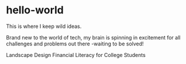 # hello-world
This is where I keep wild ideas.

Brand new to the world of tech, my brain is spinning in excitement for all challenges and problems out there -waiting to be solved!

Landscape Design
Financial Literacy for College Students

